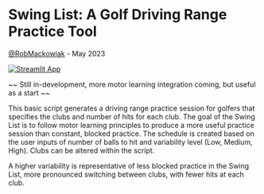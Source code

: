 # Swing List: A Golf Driving Range Practice Tool

[@RobMackowiak](https://twitter.com/RobMackowiak) - May 2023

[![Streamlit App](https://static.streamlit.io/badges/streamlit_badge_black_white.svg)](https://golf-driving-range.streamlit.app)

~~ Still in-development, more motor learning integration coming, but useful as a start ~~

This basic script generates a driving range practice session for golfers that specifies the clubs and number of hits for each club. The goal of the Swing List is to follow motor learning principles to produce a more useful practice session than constant, blocked practice. The schedule is created based on the user inputs of number of balls to hit and variability level (Low, Medium, High). Clubs can be altered within the script.

A higher variability is representative of less blocked practice in the Swing List, more pronounced switching between clubs, with fewer hits at each club. 
